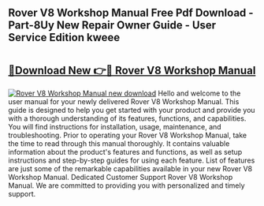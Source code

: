 ## Rover V8 Workshop Manual Free Pdf Download - Part-8Uy New Repair Owner Guide - User Service Edition kweee

# <h2><a href="http://cf18572.oget.top/?id=Rover+V8+Workshop+Manual">🔗Download New 👉🔴 Rover V8 Workshop Manual</a></h2>

[![Rover V8 Workshop Manual new download](https://i.imgur.com/5g1atiW.png)](http://cf18572.oget.top/?id=Rover+V8+Workshop+Manual)
Hello and welcome to the user manual for your newly delivered Rover V8 Workshop Manual. This guide is designed to help you get started with your product and provide you with a thorough understanding of its features, functions, and capabilities. You will find instructions for installation, usage, maintenance, and troubleshooting. Prior to operating your Rover V8 Workshop Manual, take the time to read through this manual thoroughly. It contains valuable information about the product's features and functions, as well as setup instructions and step-by-step guides for using each feature. List of features are just some of the remarkable capabilities available in your new Rover V8 Workshop Manual. Dedicated Customer Support Rover V8 Workshop Manual. We are committed to providing you with personalized and timely support.
